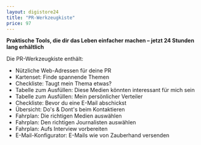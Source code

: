 ```yaml
---
layout: digistore24
title: "PR-Werkzeugkiste"
price: 97
---
```

<p><strong>Praktische Tools, die dir das Leben einfacher machen &#x2013; jetzt 24 Stunden lang erh&#xE4;ltlich<br></strong></p>
<p>Die PR-Werkzeugkiste enth&#xE4;lt:</p>
<ul style="list-style-type:disc;"><li>N&#xFC;tzliche Web-Adressen f&#xFC;r deine PR</li>
<li>Kartenset: Finde spannende Themen</li>
<li>Checkliste: Taugt mein Thema etwas?</li>
<li>Tabelle zum Ausf&#xFC;llen: Diese Medien k&#xF6;nnten interessant f&#xFC;r mich sein</li>
<li>Tabelle zum Ausf&#xFC;llen: Mein pers&#xF6;nlicher Verteiler</li>
<li>Checkliste: Bevor du eine E-Mail abschickst</li>
<li>&#xDC;bersicht: Do&apos;s &amp; Dont&apos;s beim Kontaktieren</li>
<li>Fahrplan: Die richtigen Medien ausw&#xE4;hlen</li>
<li>Fahrplan: Den richtigen Journalisten ausw&#xE4;hlen</li>
<li>Fahrplan: Aufs Interview vorbereiten</li>
<li>E-Mail-Konfigurator: E-Mails wie von Zauberhand versenden</li>
</ul>